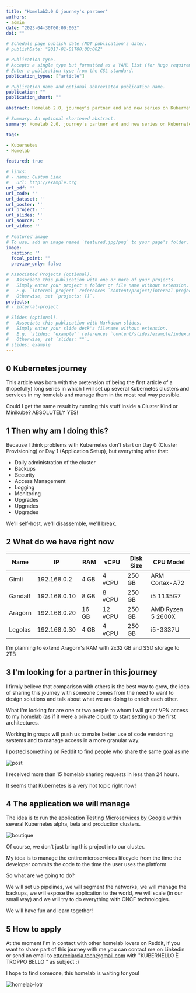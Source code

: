 ```yaml
---
title: "Homelab2.0 & journey's partner"
authors:
- admin
date: "2023-04-30T00:00:00Z"
doi: ""

# Schedule page publish date (NOT publication's date).
# publishDate: "2017-01-01T00:00:00Z"

# Publication type.
# Accepts a single type but formatted as a YAML list (for Hugo requirements).
# Enter a publication type from the CSL standard.
publication_types: ["article"]

# Publication name and optional abbreviated publication name.
publication: ""
publication_short: ""

abstract: Homelab 2.0, journey's partner and and new series on Kubernetes

# Summary. An optional shortened abstract.
summary: Homelab 2.0, journey's partner and and new series on Kubernetes

tags:

- Kubernetes
- Homelab

featured: true

# links:
# - name: Custom Link
#   url: http://example.org
url_pdf: ''
url_code: ''
url_dataset: ''
url_poster: ''
url_project: ''
url_slides: ''
url_source: ''
url_video: ''

# Featured image
# To use, add an image named `featured.jpg/png` to your page's folder. 
image:
  caption: ''
  focal_point: ""
  preview_only: false

# Associated Projects (optional).
#   Associate this publication with one or more of your projects.
#   Simply enter your project's folder or file name without extension.
#   E.g. `internal-project` references `content/project/internal-project/index.md`.
#   Otherwise, set `projects: []`.
projects:
# - internal-project

# Slides (optional).
#   Associate this publication with Markdown slides.
#   Simply enter your slide deck's filename without extension.
#   E.g. `slides: "example"` references `content/slides/example/index.md`.
#   Otherwise, set `slides: ""`.
# slides: example
---
```


## **0 Kubernetes journey**

This article was born with the pretension of being the first article of a (hopefully) long series in which I will set up several Kubernetes clusters and services in my homelab and manage them in the most real way possible.

Could I get the same result by running this stuff inside a Cluster Kind or Minikube? ABSOLUTELY YES!

## **1 Then why am I doing this?**

Because I think problems with Kubernetes don't start on Day 0 (Cluster Provisioning) or Day 1 (Application Setup), but everything after that:


- Daily administration of the cluster
- Backups
- Security
- Access Management
- Logging
- Monitoring
- Upgrades
- Upgrades
- Upgrades


We'll self-host, we'll disassemble, we'll break.

## **2 What do we have right now**

|  Name	|  IP	|  RAM	|  vCPU	| Disk Size | CPU Model	|
|---	|---	|---	|---	|---	|---	|
| Gimli     |  192.168.0.2 |  4 GB  |  4 vCPU  |  250 GB   |  ARM Cortex-A72       | 
| Gandalf	|  192.168.0.10	|  8 GB	 |  8 vCPU	|  250 GB   |  i5 1135G7	        | 
| Aragorn 	|  192.168.0.20	|  16 GB | 12 vCPU 	|  250 GB	|  AMD Ryzen 5 2600X	|  
| Legolas	|  192.168.0.30	|  4 GB	 |  4 vCPU  |  250 GB	|  i5-3337U 	        |  


I'm planning to extend Aragorn's RAM with 2x32 GB and SSD storage to 2TB


## **3 I'm looking for a partner in this journey**

I firmly believe that comparison with others is the best way to grow, the idea of ​​sharing this journey with someone comes from the need to want to design solutions and talk about what we are doing to enrich each other.

What I'm looking for are one or two people to whom I will grant VPN access to my homelab (as if it were a private cloud) to start setting up the first architectures.

Working in groups will push us to make better use of code versioning systems and to manage access in a more granular way.


I posted something on Reddit to find people who share the same goal as me

![post](reddit2.png)


I received more than 15 homelab sharing requests in less than 24 hours.

It seems that Kubernetes is a very hot topic right now!

## **4 The application we will manage**

The idea is to run the application [Testing Microservices by Google](https://github.com/GoogleCloudPlatform/microservices-demo) within several Kubernetes alpha, beta and production clusters.

![boutique](boutique.png)


Of course, we don't just bring this project into our cluster.

My idea is to manage the entire microservices lifecycle from the time the developer commits the code to the time the user uses the platform

So what are we going to do?


We will set up pipelines, we will segment the networks, we will manage the backups, we will expose the application to the world, we will scale (in our small way) and we will try to do everything with CNCF technologies.

We will have fun and learn together!

## **5 How to apply**

At the moment I'm in contact with other homelab lovers on Reddit, if you want to share part of this journey with me you can contact me on Linkedin or send an email to ettoreciarcia.tech@gmail.com with "KUBERNELLO È TROPPO BELLO " as subject :)

I hope to find someone, this homelab is waiting for you!

![homelab-lotr](homelab-lotr.png)